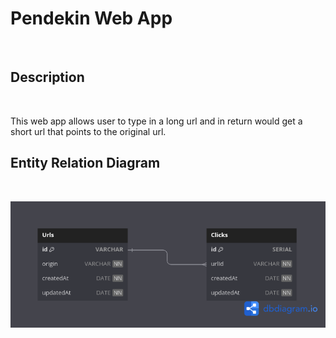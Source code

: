 # Pendekin Web App

<br>

## Description

<br>

This web app allows user to type in a long url and in return would get a short url that points to the original url.

## Entity Relation Diagram

<br>

![image](./Entity_Relation_Diagram.png)